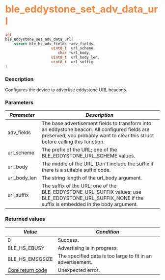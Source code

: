 ## <font color="#F2853F" style="font-size:24pt">ble\_eddystone\_set\_adv\_data\_url</font>

```c
int
ble_eddystone_set_adv_data_url(
    struct ble_hs_adv_fields *adv_fields,
                     uint8_t  url_scheme,
                        char *url_body,
                     uint8_t  url_body_len,
                     uint8_t  url_suffix
)
```

### Description

Configures the device to advertise eddystone URL beacons. 

### Parameters

| *Parameter* | *Description* |
|-------------|---------------|
| adv\_fields | The base advertisement fields to transform into an eddystone beacon.  All configured fields are preserved; you probably want to clear this struct before calling this function. |
| url\_scheme | The prefix of the URL; one of the BLE\_EDDYSTONE\_URL\_SCHEME values. |
| url\_body | The middle of the URL.  Don't include the suffix if there is a suitable suffix code. |
| url\_body\_len | The string length of the url\_body argument. |
| url\_suffix | The suffix of the URL; one of the BLE\_EDDYSTONE\_URL\_SUFFIX values; use BLE\_EDDYSTONE\_URL\_SUFFIX\_NONE if the suffix is embedded in the body argument. |

### Returned values

| *Value* | *Condition* |
|---------|-------------|
| 0 | Success. |
| BLE\_HS\_EBUSY | Advertising is in progress. |
| BLE\_HS\_EMSGSIZE | The specified data is too large to fit in an advertisement. |
| [Core return code](../../ble_hs_return_codes/#return-codes-core) | Unexpected error. |
